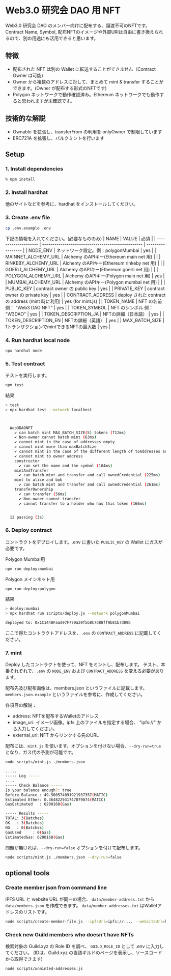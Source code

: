 # Web3.0 研究会 DAO 用 NFT

Web3.0 研究会 DAO のメンバー向けに配布する、譲渡不可のNFTです。
Contract Name, Symbol, 配布NFTのイメージや外部URIは自由に書き換えられるので、別の用途にも活用できると思います。

## 特徴

- 配布された NFT は別の Wallet に転送することができません（Contract Owner は可能)
- Owner から複数のアドレスに対して、まとめて mint & transfer することができます。(Owner が配布する形式のNFTです)
- Polygon ネットワークで動作確認済み。Ethereum ネットワークでも動作すると思われますが未確認です。

## 技術的な解説

- Ownable を拡張し、transferFrom の利用を onlyOwner で制限しています
- ERC721A を拡張し、バルクミントを行います

## Setup

### 1. Install dependencies

```bash
% npm install
```

### 2. Install hardhat

他のサイトなどを参考に、hardhat をインストールしてください。

### 3. Create .env file

```bash
cp .env.example .env
```

下記の情報を入れてください。(必要なもののみ)
| NAME                 | VALUE                                             | 必須              |
| -------------------- | ------------------------------------------------- | ----------------- |
| NODE_ENV             | ネットワーク設定。例：polygonMumbai               | yes               |
| MAINNET_ALCHEMY_URL  | Alchemy のAPIキー(Ethereum main net 用)           |                   |
| RINKEBY_ALCHEMY_URL  | Alchemy のAPIキー(Ethereum rinkeby net 用)        |                   |
| GOERLI_ALCHEMY_URL   | Alchemy のAPIキー(Ethereum goerli net 用)         |                   |
| POLYGON_ALCHEMY_URL  | Alchemy のAPIキー(Polygon main net 用)            | yes               |
| MUMBAI_ALCHEMY_URL   | Alchemy のAPIキー(Polygon mumbai net 用)          |                   |
| PUBLIC_KEY           | contract owner の public key                      | yes               |
| PRIVATE_KEY          | contract owner の private key                     | yes               |
| CONTRACT_ADDRESS     | deploy された contract の address (mint 時に利用) | yes (for mint.js) |
| TOKEN_NAME           | NFT の名前 例： "Web3 DAO NFT"                    | yes               |
| TOKEN_SYMBOL         | NFT のシンボル 例： "W3DAO"                       | yes               |
| TOKEN_DESCRIPTION_JA | NFTの詳細（日本語）                               | yes               |
| TOKEN_DESCRIPTION_EN | NFTの詳細（英語）                                 | yes               |
| MAX_BATCH_SIZE       | 1トランザクションでmintできるNFTの最大数          | yes               |

### 4. Run hardhat local node

```bash
npx hardhat node
```

### 5. Test contract

テストを実行します。

```bash
npm test
```

結果

```bash
> test
> npx hardhat test --network localhost



  Web3DAONFT
    ✔ can batch mint MAX_BATCH_SIZE(5) tokens (712ms)
    ✔ Non-owner cannot batch mint (63ms)
    ✔ cannot mint in the case of addresses empty
    ✔ cannot mint more than maxBatchSize
    ✔ cannot mint in the case of the different length of toAddresses and imageURIs
    ✔ cannot mint to owner address
    constructor
      ✔ can set the name and the symbol (104ms)
    mintAndTransfer
      ✔ can batch mint and transfer and call ownedCredential (225ms)
    mint to alice and bob
      ✔ can batch mint and transfer and call ownedCredential (261ms)
    transferOwnership
      ✔ can transfer (56ms)
      ✔ Non-owner cannot transfer
      ✔ cannot transfer to a holder who has this token (166ms)


  12 passing (3s)

```

### 6. Deploy contract

コントラクトをデプロイします。.env に書いた `PUBLIC_KEY` の Wallet にガスが必要です。

Polygon Mumbai用

```bash
npm run deploy:mumbai
```

Polygon メインネット用

```bash
npm run deploy:polygon
```

結果

```bash
> deploy:mumbai
> npx hardhat run scripts/deploy.js --network polygonMumbai

deployed to: 0x1C1448Faad97F779a39f5b8C7d88ff9b81b7d89b
```

ここで得たコントラクトアドレスを、`.env` の `CONTRACT_ADDRESS` に記載してください。

### 7. mint

Deploy したコントラクトを使って、NFT をミントし、配布します。
テスト、本番それぞれで、`.env` の `NODE_ENV` および `CONTRACT_ADDRESS` を変える必要があります。

配布先及び配布画像は、members.json というファイルに記載します。`members.json.example` というファイルを参考に、作成してください。

各項目の解説：

- address: NFTを配布するWalletのアドレス
- image_uri: イメージ画像。ipfs 上のファイルを指定する場合、 "ipfs://" から入力してください。
- external_uri: NFT からリンクする先のURL

配布には、`mint.js` を使います。オプションを付けない場合、`--dry-run=true` となり、ガス代の予測が可能です。

```bash
node scripts/mint.js ./members.json

.....
----- Log -----
....
----- Check Balance -----
Is your balance enough?: true
Before Balance : 49.500574091921937357(MATIC)
Estimated Ether: 0.364822931747079074(MATIC)
GasEstimated   : 6200168(Gas)

----- Results -----
TOTAL: 3(Batches)
OK   : 3(Batches)
NG   : 0(Batches)
GasUsed     : 0(Gas)
EstimatedGas: 6200168(Gas)
```

問題が無ければ、`--dry-run=false` オプションを付けて配布します。

```bash
node scripts/mint.js ./members.json --dry-run=false
```

## optional tools

### Create member json from command line

IPFS URL と website URL が同一の場合、 `data/member-address.txt` から `data/members.json` を作成できます。
`data/member-addresses.txt` はWalletアドレスのリストです。

```bash
node scripts/create-member-file.js --ipfsUrl=ipfs://.... --websiteUrl=https://...
```

### Check new Guild members who doesn't have NFTs

検索対象の Guild.xyz の Role ID を調べ、 `GUILD_ROLE_ID` として .env に入力してください。
(IDは、Guild.xyz の当該ギルドのページを表示し、ソースコードから取得できます)

```bash
node scripts/unminted-addresses.js
```
